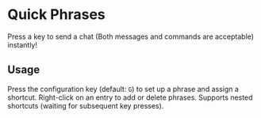# Quick Phrases

Press a key to send a chat (Both messages and commands are acceptable) instantly!

## Usage

Press the configuration key (default: `G`) to set up a phrase and assign a shortcut. Right-click on an entry to add or delete phrases. Supports nested shortcuts (waiting for subsequent key presses).
